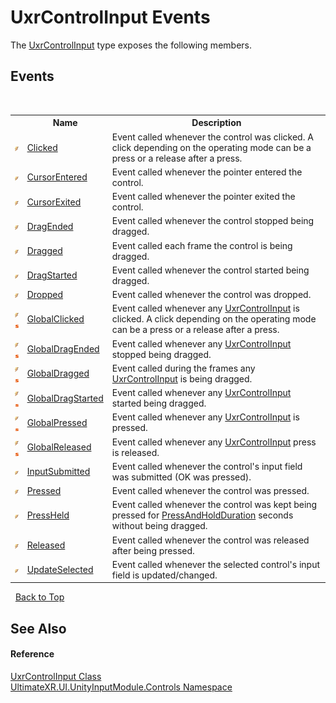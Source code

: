 # UxrControlInput Events
 

The <a href="T_UltimateXR_UI_UnityInputModule_Controls_UxrControlInput">UxrControlInput</a> type exposes the following members.


## Events
&nbsp;<table><tr><th></th><th>Name</th><th>Description</th></tr><tr><td>![Public event](media/pubevent.gif "Public event")</td><td><a href="E_UltimateXR_UI_UnityInputModule_Controls_UxrControlInput_Clicked">Clicked</a></td><td>
Event called whenever the control was clicked. A click depending on the operating mode can be a press or a release after a press.</td></tr><tr><td>![Public event](media/pubevent.gif "Public event")</td><td><a href="E_UltimateXR_UI_UnityInputModule_Controls_UxrControlInput_CursorEntered">CursorEntered</a></td><td>
Event called whenever the pointer entered the control.</td></tr><tr><td>![Public event](media/pubevent.gif "Public event")</td><td><a href="E_UltimateXR_UI_UnityInputModule_Controls_UxrControlInput_CursorExited">CursorExited</a></td><td>
Event called whenever the pointer exited the control.</td></tr><tr><td>![Public event](media/pubevent.gif "Public event")</td><td><a href="E_UltimateXR_UI_UnityInputModule_Controls_UxrControlInput_DragEnded">DragEnded</a></td><td>
Event called whenever the control stopped being dragged.</td></tr><tr><td>![Public event](media/pubevent.gif "Public event")</td><td><a href="E_UltimateXR_UI_UnityInputModule_Controls_UxrControlInput_Dragged">Dragged</a></td><td>
Event called each frame the control is being dragged.</td></tr><tr><td>![Public event](media/pubevent.gif "Public event")</td><td><a href="E_UltimateXR_UI_UnityInputModule_Controls_UxrControlInput_DragStarted">DragStarted</a></td><td>
Event called whenever the control started being dragged.</td></tr><tr><td>![Public event](media/pubevent.gif "Public event")</td><td><a href="E_UltimateXR_UI_UnityInputModule_Controls_UxrControlInput_Dropped">Dropped</a></td><td>
Event called whenever the control was dropped.</td></tr><tr><td>![Public event](media/pubevent.gif "Public event")![Static member](media/static.gif "Static member")</td><td><a href="E_UltimateXR_UI_UnityInputModule_Controls_UxrControlInput_GlobalClicked">GlobalClicked</a></td><td>
Event called whenever any <a href="T_UltimateXR_UI_UnityInputModule_Controls_UxrControlInput">UxrControlInput</a> is clicked. A click depending on the operating mode can be a press or a release after a press.</td></tr><tr><td>![Public event](media/pubevent.gif "Public event")![Static member](media/static.gif "Static member")</td><td><a href="E_UltimateXR_UI_UnityInputModule_Controls_UxrControlInput_GlobalDragEnded">GlobalDragEnded</a></td><td>
Event called whenever any <a href="T_UltimateXR_UI_UnityInputModule_Controls_UxrControlInput">UxrControlInput</a> stopped being dragged.</td></tr><tr><td>![Public event](media/pubevent.gif "Public event")![Static member](media/static.gif "Static member")</td><td><a href="E_UltimateXR_UI_UnityInputModule_Controls_UxrControlInput_GlobalDragged">GlobalDragged</a></td><td>
Event called during the frames any <a href="T_UltimateXR_UI_UnityInputModule_Controls_UxrControlInput">UxrControlInput</a> is being dragged.</td></tr><tr><td>![Public event](media/pubevent.gif "Public event")![Static member](media/static.gif "Static member")</td><td><a href="E_UltimateXR_UI_UnityInputModule_Controls_UxrControlInput_GlobalDragStarted">GlobalDragStarted</a></td><td>
Event called whenever any <a href="T_UltimateXR_UI_UnityInputModule_Controls_UxrControlInput">UxrControlInput</a> started being dragged.</td></tr><tr><td>![Public event](media/pubevent.gif "Public event")![Static member](media/static.gif "Static member")</td><td><a href="E_UltimateXR_UI_UnityInputModule_Controls_UxrControlInput_GlobalPressed">GlobalPressed</a></td><td>
Event called whenever any <a href="T_UltimateXR_UI_UnityInputModule_Controls_UxrControlInput">UxrControlInput</a> is pressed.</td></tr><tr><td>![Public event](media/pubevent.gif "Public event")![Static member](media/static.gif "Static member")</td><td><a href="E_UltimateXR_UI_UnityInputModule_Controls_UxrControlInput_GlobalReleased">GlobalReleased</a></td><td>
Event called whenever any <a href="T_UltimateXR_UI_UnityInputModule_Controls_UxrControlInput">UxrControlInput</a> press is released.</td></tr><tr><td>![Public event](media/pubevent.gif "Public event")</td><td><a href="E_UltimateXR_UI_UnityInputModule_Controls_UxrControlInput_InputSubmitted">InputSubmitted</a></td><td>
Event called whenever the control's input field was submitted (OK was pressed).</td></tr><tr><td>![Public event](media/pubevent.gif "Public event")</td><td><a href="E_UltimateXR_UI_UnityInputModule_Controls_UxrControlInput_Pressed">Pressed</a></td><td>
Event called whenever the control was pressed.</td></tr><tr><td>![Public event](media/pubevent.gif "Public event")</td><td><a href="E_UltimateXR_UI_UnityInputModule_Controls_UxrControlInput_PressHeld">PressHeld</a></td><td>
Event called whenever the control was kept being pressed for <a href="P_UltimateXR_UI_UnityInputModule_Controls_UxrControlInput_PressAndHoldDuration">PressAndHoldDuration</a> seconds without being dragged.</td></tr><tr><td>![Public event](media/pubevent.gif "Public event")</td><td><a href="E_UltimateXR_UI_UnityInputModule_Controls_UxrControlInput_Released">Released</a></td><td>
Event called whenever the control was released after being pressed.</td></tr><tr><td>![Public event](media/pubevent.gif "Public event")</td><td><a href="E_UltimateXR_UI_UnityInputModule_Controls_UxrControlInput_UpdateSelected">UpdateSelected</a></td><td>
Event called whenever the selected control's input field is updated/changed.</td></tr></table>&nbsp;
<a href="#uxrcontrolinput-events">Back to Top</a>

## See Also


#### Reference
<a href="T_UltimateXR_UI_UnityInputModule_Controls_UxrControlInput">UxrControlInput Class</a><br /><a href="N_UltimateXR_UI_UnityInputModule_Controls">UltimateXR.UI.UnityInputModule.Controls Namespace</a><br />